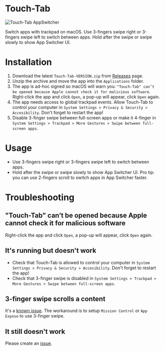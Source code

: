 # Touch-Tab

![Touch-Tab AppSwitcher](https://user-images.githubusercontent.com/511242/185958284-e0f962aa-3f88-4d95-9176-3f3fe49a24c8.gif)

Switch apps with trackpad on macOS.
Use 3-fingers swipe right or 3-fingers swipe left to switch between apps.
Hold after the swipe or swipe slowly to show App Switcher UI.

# Installation
1. Download the latest `Touch-Tab-VERSION.zip` from [Releases](https://github.com/ris58h/Touch-Tab/releases) page.
2. Unzip the archive and move the app into the `Applications` folder.
3. The app is ad-hoc signed so macOS will warn you: `"Touch-Tab" can’t be opened because Apple cannot check it for malicious software`. Right-click the app and click `Open`, a 
pop-up will appear, click `Open` again.
4. The app needs access to global trackpad events. Allow Touch-Tab to control your computer in `System Settings > Privacy & Security > Accesibility`. Don't forget to restart the app!
5. Disable 3-finger swipe between full-screen apps or make it 4-finger in `System Settings > Trackpad > More Gestures > Swipe between full-screen apps`.

# Usage
- Use 3-fingers swipe right or 3-fingers swipe left to switch between apps.
- Hold after the swipe or swipe slowly to show App Switcher UI. Pro tip: you can use 2-fingers scroll to switch apps in App Switcher faster.

# Troubleshooting
## "Touch-Tab" can’t be opened because Apple cannot check it for malicious software
Right-click the app and click `Open`, a pop-up will appear, click `Open` again.
## It's running but doesn't work
- Check that Touch-Tab is allowed to control your computer in `System Settings > Privacy & Security > Accesibility`. Don't forget to restart the app!
- Check that 3-finger swipe is disabled in `System Settings > Trackpad > More Gestures > Swipe between full-screen apps`.
## 3-finger swipe scrolls a content
It's a [known issue](https://github.com/ris58h/Touch-Tab/issues/1). The workaround is to setup `Mission Control` or `App Expose` to use 3-finger swipe.
## It still doesn't work
Please create an [issue](https://github.com/ris58h/Touch-Tab/issues).
